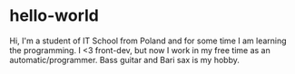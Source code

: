 # hello-world

Hi, I'm a student of IT School from Poland and for some time I am learning the programming. I <3 front-dev, but now I work in my free time as an automatic/programmer.
Bass guitar and Bari sax is my hobby.
